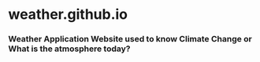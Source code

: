 # weather.github.io
<h3>Weather Application Website used to know <b>Climate Change</b> or
  <br>What is the <b>atmosphere</b> today?</h3>
